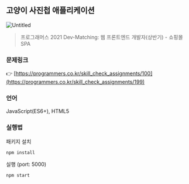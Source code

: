 ## **고양이 사진첩 애플리케이션**

![Untitled](https://grepp-programmers.s3.amazonaws.com/image/origin/production/skill_check_assignment/141941/8b150865-4c50-472c-8e39-45515f36ddf9.png)

> 프로그래머스 2021 Dev-Matching: 웹 프론트엔드 개발자(상반기) - 쇼핑몰 SPA

### 문제링크

👉 [https://programmers.co.kr/skill_check_assignments/100](https://programmers.co.kr/skill_check_assignments/199)

### 언어

JavaScript(ES6+), HTML5

### 실행법

패키지 설치

```
npm install

```
실행 (port: 5000)

```
npm start

```
